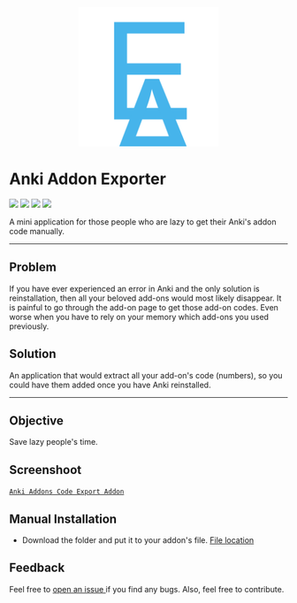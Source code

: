 <p align="center">
  <img width=50% height=50% src="anki_exporter_logo.png">
</p>


# Anki Addon Exporter

<p>
<a href="LICENSE" target="_blank" title="License: MIT"><img src="https://img.shields.io/badge/License-MIT-orange.svg"></a>
<a href="https://www.python.org/downloads/" target="_blank" title="Python version"><img src="https://img.shields.io/badge/python-%3E=_3.8-green.svg"></a>
<a href="https://apps.ankiweb.net/" target="_blank" title="Anki version"><img src="https://img.shields.io/badge/Software-Anki%202.1-blue"></a>
<a title="Supported OS"><img src="https://img.shields.io/badge/Supports-Win%2FMac%2FLinux-green"></a>
</p>
A mini application for those people who are lazy to get their Anki's addon code manually. 


***
## Problem

If you have ever experienced an error in Anki and the only solution is reinstallation, then all your beloved add-ons would most likely disappear. It is painful to go through the add-on page to get those add-on codes. Even worse when you have to rely on your memory which add-ons you used previously.

## Solution
An application that would extract all your add-on's code (numbers), so you could have them added once you have Anki reinstalled. 

***

## Objective 
Save lazy people's time.

## Screenshoot
[`Anki Addons Code Export Addon`](ankiEx.gif)

## Manual Installation
 * Download the folder and put it to your addon's file. [File location](https://docs.ankiweb.net/#/files?id=file-locations)

## Feedback 
Feel free to [open an issue ](https://github.com/luckas72/Anki_Addon_Exporter/issues/) if you find any bugs. Also, feel free to contribute.
